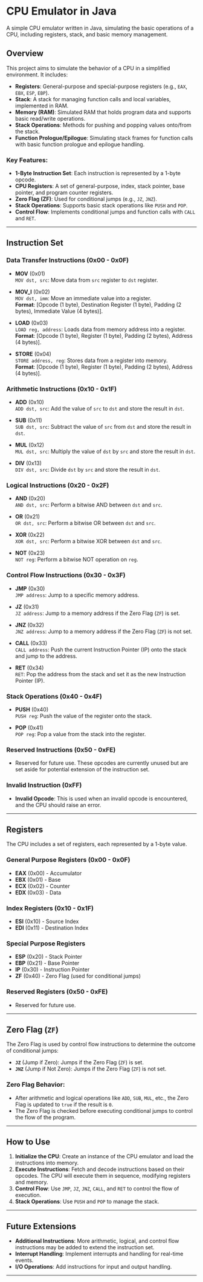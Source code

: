 # CPU Emulator in Java

A simple CPU emulator written in Java, simulating the basic operations of a CPU, including registers, stack, and basic memory management.

## Overview

This project aims to simulate the behavior of a CPU in a simplified environment. It includes:
- **Registers**: General-purpose and special-purpose registers (e.g., `EAX`, `EBX`, `ESP`, `EBP`).
- **Stack**: A stack for managing function calls and local variables, implemented in RAM.
- **Memory (RAM)**: Simulated RAM that holds program data and supports basic read/write operations.
- **Stack Operations**: Methods for pushing and popping values onto/from the stack.
- **Function Prologue/Epilogue**: Simulating stack frames for function calls with basic function prologue and epilogue handling.

### Key Features:
- **1-Byte Instruction Set**: Each instruction is represented by a 1-byte opcode.
- **CPU Registers**: A set of general-purpose, index, stack pointer, base pointer, and program counter registers.
- **Zero Flag (ZF)**: Used for conditional jumps (e.g., `JZ`, `JNZ`).
- **Stack Operations**: Supports basic stack operations like `PUSH` and `POP`.
- **Control Flow**: Implements conditional jumps and function calls with `CALL` and `RET`.

---

## Instruction Set

### Data Transfer Instructions (0x00 - 0x0F)
- **MOV** (0x01)  
  `MOV dst, src`: Move data from `src` register to `dst` register.

- **MOV_I** (0x02)  
  `MOV dst, imm`: Move an immediate value into a register.  
  **Format**: [Opcode (1 byte), Destination Register (1 byte), Padding (2 bytes), Immediate Value (4 bytes)].

- **LOAD** (0x03)  
  `LOAD reg, address`: Loads data from memory address into a register.  
  **Format**: [Opcode (1 byte), Register (1 byte), Padding (2 bytes), Address (4 bytes)].

- **STORE** (0x04)  
  `STORE address, reg`: Stores data from a register into memory.  
  **Format**: [Opcode (1 byte), Register (1 byte), Padding (2 bytes), Address (4 bytes)].

### Arithmetic Instructions (0x10 - 0x1F)
- **ADD** (0x10)  
  `ADD dst, src`: Add the value of `src` to `dst` and store the result in `dst`.

- **SUB** (0x11)  
  `SUB dst, src`: Subtract the value of `src` from `dst` and store the result in `dst`.

- **MUL** (0x12)  
  `MUL dst, src`: Multiply the value of `dst` by `src` and store the result in `dst`.

- **DIV** (0x13)  
  `DIV dst, src`: Divide `dst` by `src` and store the result in `dst`.

### Logical Instructions (0x20 - 0x2F)
- **AND** (0x20)  
  `AND dst, src`: Perform a bitwise AND between `dst` and `src`.

- **OR** (0x21)  
  `OR dst, src`: Perform a bitwise OR between `dst` and `src`.

- **XOR** (0x22)  
  `XOR dst, src`: Perform a bitwise XOR between `dst` and `src`.

- **NOT** (0x23)  
  `NOT reg`: Perform a bitwise NOT operation on `reg`.

### Control Flow Instructions (0x30 - 0x3F)
- **JMP** (0x30)  
  `JMP address`: Jump to a specific memory address.

- **JZ** (0x31)  
  `JZ address`: Jump to a memory address if the Zero Flag (`ZF`) is set.

- **JNZ** (0x32)  
  `JNZ address`: Jump to a memory address if the Zero Flag (`ZF`) is not set.

- **CALL** (0x33)  
  `CALL address`: Push the current Instruction Pointer (IP) onto the stack and jump to the address.

- **RET** (0x34)  
  `RET`: Pop the address from the stack and set it as the new Instruction Pointer (IP).

### Stack Operations (0x40 - 0x4F)
- **PUSH** (0x40)  
  `PUSH reg`: Push the value of the register onto the stack.

- **POP** (0x41)  
  `POP reg`: Pop a value from the stack into the register.

### Reserved Instructions (0x50 - 0xFE)
- Reserved for future use. These opcodes are currently unused but are set aside for potential extension of the instruction set.

### Invalid Instruction (0xFF)
- **Invalid Opcode**: This is used when an invalid opcode is encountered, and the CPU should raise an error.

---

## Registers

The CPU includes a set of registers, each represented by a 1-byte value.

### General Purpose Registers (0x00 - 0x0F)
- **EAX** (0x00) - Accumulator
- **EBX** (0x01) - Base
- **ECX** (0x02) - Counter
- **EDX** (0x03) - Data

### Index Registers (0x10 - 0x1F)
- **ESI** (0x10) - Source Index
- **EDI** (0x11) - Destination Index

### Special Purpose Registers
- **ESP** (0x20) - Stack Pointer
- **EBP** (0x21) - Base Pointer
- **IP** (0x30) - Instruction Pointer
- **ZF** (0x40) - Zero Flag (used for conditional jumps)

### Reserved Registers (0x50 - 0xFE)
- Reserved for future use.

---

## Zero Flag (`ZF`)
The Zero Flag is used by control flow instructions to determine the outcome of conditional jumps:
- **`JZ`** (Jump if Zero): Jumps if the Zero Flag (`ZF`) is set.
- **`JNZ`** (Jump if Not Zero): Jumps if the Zero Flag (`ZF`) is not set.

### Zero Flag Behavior:
- After arithmetic and logical operations like `ADD`, `SUB`, `MUL`, etc., the Zero Flag is updated to `true` if the result is `0`.
- The Zero Flag is checked before executing conditional jumps to control the flow of the program.

---

## How to Use
1. **Initialize the CPU**: Create an instance of the CPU emulator and load the instructions into memory.
2. **Execute Instructions**: Fetch and decode instructions based on their opcodes. The CPU will execute them in sequence, modifying registers and memory.
3. **Control Flow**: Use `JMP`, `JZ`, `JNZ`, `CALL`, and `RET` to control the flow of execution.
4. **Stack Operations**: Use `PUSH` and `POP` to manage the stack.

---

## Future Extensions
- **Additional Instructions**: More arithmetic, logical, and control flow instructions may be added to extend the instruction set.
- **Interrupt Handling**: Implement interrupts and handling for real-time events.
- **I/O Operations**: Add instructions for input and output handling.

---
